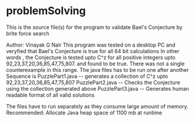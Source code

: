 # problemSolving


This is the source file(s) for the program to validate Bael's Conjecture by brite force search

Author: Vinayak G Nair
This program was tested on a desktop PC and veryfied that Bael's Conjecture is true for all 64 bit calculations
In other words ,
the Conjecture is tested upto C^z for all positive integers upto 92,23,37,20,36,85,47,75,807. and found to be true. There was not a single counterexample in this range.
The java files has to be run one after another
Sequence is 
PuzzlePart1.java -- generates a collection of C^z upto 92,23,37,20,36,85,47,75,807
PuzzlePart2.java -- Checks the Conjecture using the collection generated above
PuzzlePart3.java -- Generates human readable format of all valid solutions

The files have to run separately as they consume large amount of memory.
Recommended: Allocate Java heap space of 1100 mb at runtime
